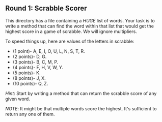 ## Round 1: Scrabble Scorer

This directory has a file containing a *HUGE* list of words. Your task is to write a method that can find the word within that list that would get the highest score in a game of scrabble. We will ignore multipliers.

To speed things up, here are values of the letters in scrabble:


- (1 point)-   A, E, I, O, U, L, N, S, T, R.
- (2 points)-  D, G.
- (3 points)-  B, C, M, P.
- (4 points)-  F, H, V, W, Y.
- (5 points)-  K.
- (8 points)-  J, X.
- (10 points)- Q, Z.

*Hint*: Start by writing a method that can return the scrabble score of any given word.

*NOTE*: It might be that multiple words score the highest. It's sufficient to return any one of them.
